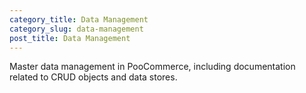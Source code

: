 ```yaml
---
category_title: Data Management
category_slug: data-management
post_title: Data Management
---
```


Master data management in PooCommerce, including documentation related to CRUD objects and data stores.
